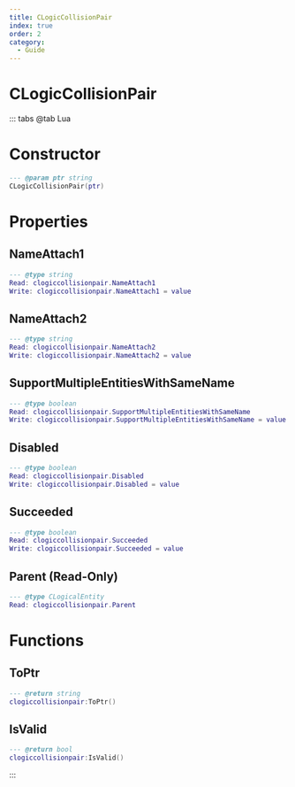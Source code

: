 ```yaml
---
title: CLogicCollisionPair
index: true
order: 2
category:
  - Guide
---
```


# CLogicCollisionPair

::: tabs
@tab Lua
# Constructor
```lua
--- @param ptr string
CLogicCollisionPair(ptr)
```
# Properties
## NameAttach1 
```lua
--- @type string
Read: clogiccollisionpair.NameAttach1
Write: clogiccollisionpair.NameAttach1 = value
```
## NameAttach2 
```lua
--- @type string
Read: clogiccollisionpair.NameAttach2
Write: clogiccollisionpair.NameAttach2 = value
```
## SupportMultipleEntitiesWithSameName 
```lua
--- @type boolean
Read: clogiccollisionpair.SupportMultipleEntitiesWithSameName
Write: clogiccollisionpair.SupportMultipleEntitiesWithSameName = value
```
## Disabled 
```lua
--- @type boolean
Read: clogiccollisionpair.Disabled
Write: clogiccollisionpair.Disabled = value
```
## Succeeded 
```lua
--- @type boolean
Read: clogiccollisionpair.Succeeded
Write: clogiccollisionpair.Succeeded = value
```
## Parent (Read-Only)
```lua
--- @type CLogicalEntity
Read: clogiccollisionpair.Parent
```
# Functions
## ToPtr
```lua
--- @return string
clogiccollisionpair:ToPtr()
```
## IsValid
```lua
--- @return bool
clogiccollisionpair:IsValid()
```

:::
